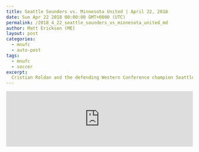 ```yaml
---
title: Seattle Sounders vs. Minnesota United | April 22, 2018
date: Sun Apr 22 2018 00:00:00 GMT+0000 (UTC)
permalink: /2018_4_22_seattle_sounders_vs_minnesota_united_md 
author: Matt Erickson (ME)
layout: post
categories:
  - mnufc
  - auto-post
tags:
  - mnufc
  - soccer
excerpt:
  Cristian Roldan and the defending Western Conference champion Seattle Sounders continue their search for their first win of the season as they welcome second-year side Minnesota United to CenturyLink Field.
---
```

<div class='soccer-video-wrapper'>
<iframe class='soccer-video' width='100%' height='auto' frameborder='0' allowfullscreen src="https://www.mnufc.com/iframe-video?brightcove_id=5774834225001&brightcove_player_id=default&brightcove_account_id=5534894110001"></iframe>
</div>